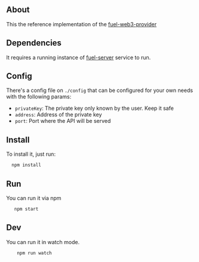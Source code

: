 ## About

This the reference implementation of the [fuel-web3-provider](https://github.com/ahmb84/fuel-web3-provider)

## Dependencies

It requires a running instance of [fuel-server](https://github.com/ahmb84/fuel-server) service to run.

## Config

There's a config file on `./config` that can be configured for your own needs with the following params:

- `privateKey`: The private key only known by the user. Keep it safe
- `address`: Address of the private key
- `port`: Port where the API will be served

## Install

To install it, just run:

```javascript
  npm install
```

## Run

You can run it via npm

```javascript
   npm start
```

## Dev

You can run it in watch mode.

```javascript
    npm run watch
```
